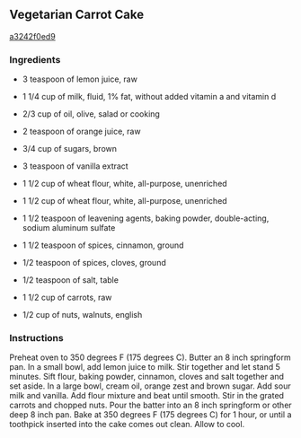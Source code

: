 ## Vegetarian Carrot Cake

[a3242f0ed9](http://allrecipes.com/recipe/vegetarian-carrot-cake/)

### Ingredients

 - 3 teaspoon of lemon juice, raw

 - 1 1/4 cup of milk, fluid, 1% fat, without added vitamin a and vitamin d

 - 2/3 cup of oil, olive, salad or cooking

 - 2 teaspoon of orange juice, raw

 - 3/4 cup of sugars, brown

 - 3 teaspoon of vanilla extract

 - 1 1/2 cup of wheat flour, white, all-purpose, unenriched

 - 1 1/2 cup of wheat flour, white, all-purpose, unenriched

 - 1 1/2 teaspoon of leavening agents, baking powder, double-acting, sodium aluminum sulfate

 - 1 1/2 teaspoon of spices, cinnamon, ground

 - 1/2 teaspoon of spices, cloves, ground

 - 1/2 teaspoon of salt, table

 - 1 1/2 cup of carrots, raw

 - 1/2 cup of nuts, walnuts, english

### Instructions

Preheat oven to 350 degrees F (175 degrees C). Butter an 8 inch springform pan. In a small bowl, add lemon juice to milk. Stir together and let stand 5 minutes. Sift flour, baking powder, cinnamon, cloves and salt together and set aside. In a large bowl, cream oil, orange zest and brown sugar. Add sour milk and vanilla. Add flour mixture and beat until smooth. Stir in the grated carrots and chopped nuts. Pour the batter into an 8 inch springform or other deep 8 inch pan. Bake at 350 degrees F (175 degrees C) for 1 hour, or until a toothpick inserted into the cake comes out clean. Allow to cool.